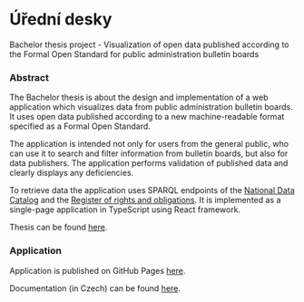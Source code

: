 # Úřední desky

Bachelor thesis project - Visualization of open data published according to the Formal Open Standard for public administration bulletin boards

### Abstract

The Bachelor thesis is about the design and implementation of a web application which visualizes data from public administration bulletin boards. It uses open data published according to a new machine-readable format specified as a Formal Open Standard.

The application is intended not only for users from the general public, who can use it to search and filter information from bulletin boards, but also for data publishers. The application performs validation of published data and clearly displays any deficiencies.

To retrieve data the application uses SPARQL endpoints of the [National Data Catalog](https://data.gov.cz/english/) and the [Register of rights and obligations](https://www.szrcr.cz/cs/registr-prav-a-povinnosti). It is implemented as a single-page application in TypeScript using React framework.

Thesis can be found [here](https://github.com/bliakher/thesis_text).

### Application

Application is published on GitHub Pages [here](https://bliakher.github.io/uredni_desky/).

Documentation (in Czech) can be found [here](https://bliakher.github.io/uredni_desky_docs/).

